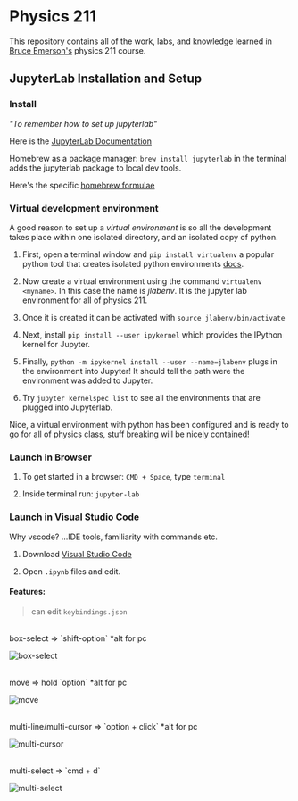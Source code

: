 # Physics 211

This repository contains all of the work, labs, and knowledge learned in [Bruce Emerson's](http://coccweb.cocc.edu/bemerson/PhysicsGlobal/Courses/PH211/PH211.html) physics 211 course. 

## JupyterLab Installation and Setup

### Install
*"To remember how to set up jupyterlab"*  

Here is the [JupyterLab Documentation](https://jupyterlab.readthedocs.io/en/stable/)  

Homebrew as a package manager: ```brew install jupyterlab``` in the terminal adds the jupyterlab package to local dev tools.  

Here's the specific [homebrew formulae](https://formulae.brew.sh/formula/jupyterlab)  

###  Virtual development environment
A good reason to set up a *virtual environment* is so all the development takes place within one isolated directory, and an isolated copy of python.

1. First, open a terminal window and `pip install virtualenv` a popular python tool that creates isolated python environments [docs](https://virtualenv.pypa.io/en/latest/index.html).  

2. Now create a virtual environment using the command `virtualenv <myname>`. In this case the name is *jlabenv*. It is the jupyter lab environment for all of physics 211.  

3. Once it is created it can be activated with `source jlabenv/bin/activate`  

4. Next, install `pip install --user ipykernel` which provides the IPython kernel for Jupyter.  

5. Finally, `python -m ipykernel install --user --name=jlabenv` plugs in the environment into Jupyter! It should tell the path were the environment was added to Jupyter. 
   
6. Try `jupyter kernelspec list` to see all the environments that are plugged into Jupyterlab. 

Nice, a virtual environment with python has been configured and is ready to go for all of physics class, stuff breaking will be nicely contained!  

### Launch in Browser

1. To get started in a browser: `CMD + Space`, type `terminal`

2. Inside terminal run: `jupyter-lab`

### Launch in Visual Studio Code

Why vscode? ...IDE tools, familiarity with commands etc.

1. Download [Visual Studio Code](https://code.visualstudio.com)

2. Open `.ipynb` files and edit.

#### Features:
> can edit `keybindings.json`

<br />
box-select => `shift-option` *alt for pc

![box-select](https://github.com/ztbochanski/physics-211/raw/main/images/box-select.gif)

<br />
move => hold `option` *alt for pc

![move](https://github.com/ztbochanski/physics-211/raw/main/images/drag.gif)


<br />
multi-line/multi-cursor => `option + click` *alt for pc

![multi-cursor](https://github.com/ztbochanski/physics-211/raw/main/images/multi-line.gif)

<br />
multi-select => `cmd + d`

![multi-select](https://github.com/ztbochanski/physics-211/raw/main/images/multi-select.gif)
